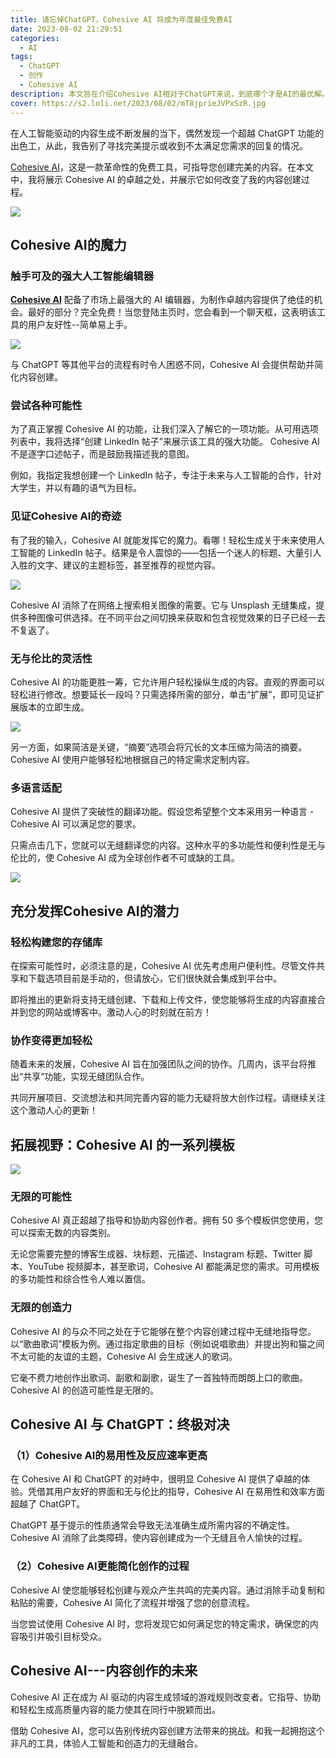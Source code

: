 ```yaml
---
title: 请忘掉ChatGPT，Cohesive AI 将成为年度最佳免费AI
date: 2023-08-02 21:29:51
categories:
  - AI
tags:
  - ChatGPT
  - 创作
  - Cohesive AI
description: 本文旨在介绍Cohesive AI相对于ChatGPT来说，到底哪个才是AI的最优解。
cover: https://s2.loli.net/2023/08/02/mT8jprieJVPxSzR.jpg
---
```


在人工智能驱动的内容生成不断发展的当下，偶然发现一个超越 ChatGPT 功能的出色工，从此，我告别了寻找完美提示或收到不太满足您需求的回复的情况。

[Cohesive AI](https://cohesive.so/?fpr=aifastcash)，这是一款革命性的免费工具，可指导您创建完美的内容。在本文中，我将展示 Cohesive AI 的卓越之处，并展示它如何改变了我的内容创建过程。

![](https://miro.medium.com/v2/resize:fit:828/1*4IlCdaLdyLzUIYxpTAb_1w.gif)

## Cohesive AI的魔力

### 触手可及的强大人工智能编辑器

**[Cohesive AI](https://cohesive.so/?fpr=aifastcash)** 配备了市场上最强大的 AI 编辑器，为制作卓越内容提供了绝佳的机会。最好的部分？完全免费！当您登陆主页时，您会看到一个聊天框，这表明该工具的用户友好性--简单易上手。

![](https://s2.loli.net/2023/08/02/sqdlQFVRL9wjbYc.jpg)

与 ChatGPT 等其他平台的流程有时令人困惑不同，Cohesive AI 会提供帮助并简化内容创建。

### 尝试各种可能性

为了真正掌握 Cohesive AI 的功能，让我们深入了解它的一项功能。从可用选项列表中，我将选择“创建 LinkedIn 帖子”来展示该工具的强大功能。 Cohesive AI 不是逐字口述帖子，而是鼓励我描述我的意图。

例如，我指定我想创建一个 LinkedIn 帖子，专注于未来与人工智能的合作，针对大学生，并以有趣的语气为目标。

### 见证Cohesive AI的奇迹

有了我的输入，Cohesive AI 就能发挥它的魔力。看哪！轻松生成关于未来使用人工智能的 LinkedIn 帖子。结果是令人震惊的——包括一个迷人的标题、大量引人入胜的文字、建议的主题标签，甚至推荐的视觉内容。

![](https://s2.loli.net/2023/08/02/YrFwKAfI9kGUhDn.jpg)

Cohesive AI 消除了在网络上搜索相关图像的需要。它与 Unsplash 无缝集成，提供多种图像可供选择。在不同平台之间切换来获取和包含视觉效果的日子已经一去不复返了。

### 无与伦比的灵活性

Cohesive AI 的功能更胜一筹，它允许用户轻松操纵生成的内容。直观的界面可以轻松进行修改。想要延长一段吗？只需选择所需的部分，单击“扩展”，即可见证扩展版本的立即生成。

![](https://s2.loli.net/2023/08/02/bocKrCawgjJBd7O.jpg)

另一方面，如果简洁是关键，“摘要”选项会将冗长的文本压缩为简洁的摘要。 Cohesive AI 使用户能够轻松地根据自己的特定需求定制内容。

### 多语言适配

 Cohesive AI 提供了突破性的翻译功能。假设您希望整个文本采用另一种语言 - Cohesive AI 可以满足您的要求。
 
 只需点击几下，您就可以无缝翻译您的内容。这种水平的多功能性和便利性是无与伦比的，使 Cohesive AI 成为全球创作者不可或缺的工具。
 
 ![](https://s2.loli.net/2023/08/02/Oxt7Gz5K4uhW8Ng.jpg)
 
 ## 充分发挥Cohesive AI的潜力
 
 ### 轻松构建您的存储库
 
在探索可能性时，必须注意的是，Cohesive AI 优先考虑用户便利性。尽管文件共享和下载选项目前是手动的，但请放心，它们很快就会集成到平台中。

即将推出的更新将支持无缝创建、下载和上传文件，使您能够将生成的内容直接合并到您的网站或博客中。激动人心的时刻就在前方！

### 协作变得更加轻松

随着未来的发展，Cohesive AI 旨在加强团队之间的协作。几周内，该平台将推出“共享”功能，实现无缝团队合作。

共同开展项目、交流想法和共同完善内容的能力无疑将放大创作过程。请继续关注这个激动人心的更新！

## 拓展视野：Cohesive AI 的一系列模板

![](https://s2.loli.net/2023/08/02/4bkHGY981RVT7K3.jpg)

### 无限的可能性

Cohesive AI 真正超越了指导和协助内容创作者。拥有 50 多个模板供您使用，您可以探索无数的内容类别。

无论您需要完整的博客生成器、块标题、元描述、Instagram 标题、Twitter 脚本、YouTube 视频脚本，甚至歌词，Cohesive AI 都能满足您的需求。可用模板的多功能性和综合性令人难以置信。

### 无限的创造力

Cohesive AI 的与众不同之处在于它能够在整个内容创建过程中无缝地指导您。以“歌曲歌词”模板为例。通过指定歌曲的目标（例如说唱歌曲）并提出狗和猫之间不太可能的友谊的主题，Cohesive AI 会生成迷人的歌词。

它毫不费力地创作出歌词、副歌和副歌，诞生了一首独特而朗朗上口的歌曲。 Cohesive AI 的创造可能性是无限的。

## Cohesive AI 与 ChatGPT：终极对决

### （1）Cohesive AI的易用性及反应速率更高

在 Cohesive AI 和 ChatGPT 的对峙中，很明显 Cohesive AI 提供了卓越的体验。凭借其用户友好的界面和无与伦比的指导，Cohesive AI 在易用性和效率方面超越了 ChatGPT。

ChatGPT 基于提示的性质通常会导致无法准确生成所需内容的不确定性。 Cohesive AI 消除了此类障碍，使内容创建成为一个无缝且令人愉快的过程。

### （2）Cohesive AI更能简化创作的过程

Cohesive AI 使您能够轻松创建与观众产生共鸣的完美内容。通过消除手动复制和粘贴的需要，Cohesive AI 简化了流程并增强了您的创意流程。

当您尝试使用 Cohesive AI 时，您将发现它如何满足您的特定需求，确保您的内容吸引并吸引目标受众。

## Cohesive AI---内容创作的未来

Cohesive AI 正在成为 AI 驱动的内容生成领域的游戏规则改变者。它指导、协助和轻松生成高质量内容的能力使其在同行中脱颖而出。

借助 Cohesive AI，您可以告别传统内容创建方法带来的挑战。和我一起拥抱这个非凡的工具，体验人工智能和创造力的无缝融合。
